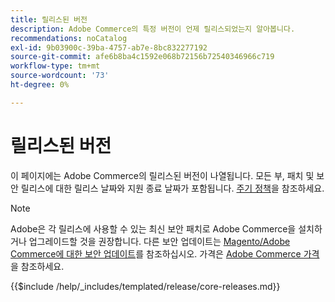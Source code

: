 ```yaml
---
title: 릴리스된 버전
description: Adobe Commerce의 특정 버전이 언제 릴리스되었는지 알아봅니다.
recommendations: noCatalog
exl-id: 9b03900c-39ba-4757-ab7e-8bc832277192
source-git-commit: afe6b8ba4c1592e068b72156b72540346966c719
workflow-type: tm+mt
source-wordcount: '73'
ht-degree: 0%

---
```


# 릴리스된 버전

이 페이지에는 Adobe Commerce의 릴리스된 버전이 나열됩니다. 모든 부, 패치 및 보안 릴리스에 대한 릴리스 날짜와 지원 종료 날짜가 포함됩니다. [주기 정책](lifecycle-policy.md)을 참조하세요.

>[!NOTE]
>
>Adobe은 각 릴리스에 사용할 수 있는 최신 보안 패치로 Adobe Commerce을 설치하거나 업그레이드할 것을 권장합니다.
>다른 보안 업데이트는 [Magento/Adobe Commerce에 대한 보안 업데이트](https://helpx.adobe.com/kr/security/products/magento.html)를 참조하십시오.
>가격은 [Adobe Commerce 가격](https://business.adobe.com/products/magento/pricing.html)을 참조하세요.

{{$include /help/_includes/templated/release/core-releases.md}}
